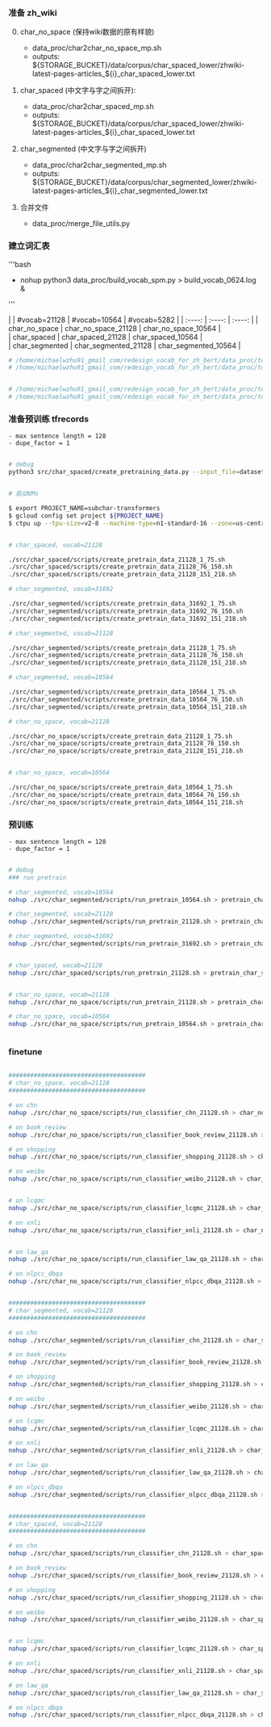 

### 准备 zh_wiki

0. char_no_space (保持wiki数据的原有样貌)
    - data_proc/char2char_no_space_mp.sh
    - outputs: ${STORAGE_BUCKET}/data/corpus/char_spaced_lower/zhwiki-latest-pages-articles_${i}_char_spaced_lower.txt

1. char_spaced (中文字与字之间拆开):
    - data_proc/char2char_spaced_mp.sh
    - outputs: ${STORAGE_BUCKET}/data/corpus/char_spaced_lower/zhwiki-latest-pages-articles_${i}_char_spaced_lower.txt

2. char_segmented (中文字与字之间拆开)
    - data_proc/char2char_segmented_mp.sh
    - outputs: ${STORAGE_BUCKET}/data/corpus/char_segmented_lower/zhwiki-latest-pages-articles_${i}_char_segmented_lower.txt

3. 合并文件
    - data_proc/merge_file_utils.py



### 建立词汇表

'''bash

- nohup python3 data_proc/build_vocab_spm.py > build_vocab_0624.log &

'''
    


|  | #vocab=21128 | #vocab=10564 |  #vocab=5282   |
| :----: | :----: | :----: | 
| char_no_space	     |      char_no_space_21128     |   char_no_space_10564      |   
|  char_spaced       |     char_spaced_21128      |   char_spaced_10564    |   
|  char_segmented       |       char_segmented_21128    |     char_segmented_10564       |


```bash
# /home/michaelwzhu91_gmail_com/redesign_vocab_for_zh_bert/data_proc/tokenizers/sentencepiece/char_no_space-10564-clean.model
# /home/michaelwzhu91_gmail_com/redesign_vocab_for_zh_bert/data_proc/tokenizers/sentencepiece/char_no_space-10564-clean.vocab


# /home/michaelwzhu91_gmail_com/redesign_vocab_for_zh_bert/data_proc/tokenizers/sentencepiece/char_no_space-21128-clean.model
# /home/michaelwzhu91_gmail_com/redesign_vocab_for_zh_bert/data_proc/tokenizers/sentencepiece/char_no_space-21128-clean.vocab


```


### 准备预训练 tfrecords

    - max sentence length = 128
    - dupe_factor = 1
    
```bash

# debug
python3 src/char_spaced/create_pretraining_data.py --input_file=datasets/zh_sample/wiki.valid.raw --output_file=experiments/zh_sample/wiki.valid.%s.tfrecord --do_lower_case=True --do_whole_word_mask=True --max_seq_length=128 --max_predictions_per_seq=13 --masked_lm_prob=0.1 --dupe_factor=2 --bert_tokenizer_name data_proc/tokenizers/char_spaced_21128-vocab.txt


# 启动VMs

$ export PROJECT_NAME=subchar-transformers
$ gcloud config set project ${PROJECT_NAME}
$ ctpu up --tpu-size=v2-8 --machine-type=n1-standard-16 --zone=us-central1-f --tf-version=1.15 --name=h-bert-8


# char_spaced, vocab=21128

./src/char_spaced/scripts/create_pretrain_data_21128_1_75.sh
./src/char_spaced/scripts/create_pretrain_data_21128_76_150.sh
./src/char_spaced/scripts/create_pretrain_data_21128_151_218.sh

# char_segmented, vocab=31692

./src/char_segmented/scripts/create_pretrain_data_31692_1_75.sh
./src/char_segmented/scripts/create_pretrain_data_31692_76_150.sh
./src/char_segmented/scripts/create_pretrain_data_31692_151_218.sh

# char_segmented, vocab=21128

./src/char_segmented/scripts/create_pretrain_data_21128_1_75.sh
./src/char_segmented/scripts/create_pretrain_data_21128_76_150.sh
./src/char_segmented/scripts/create_pretrain_data_21128_151_218.sh

# char_segmented, vocab=10564

./src/char_segmented/scripts/create_pretrain_data_10564_1_75.sh
./src/char_segmented/scripts/create_pretrain_data_10564_76_150.sh
./src/char_segmented/scripts/create_pretrain_data_10564_151_218.sh

# char_no_space, vocab=21128

./src/char_no_space/scripts/create_pretrain_data_21128_1_75.sh
./src/char_no_space/scripts/create_pretrain_data_21128_76_150.sh
./src/char_no_space/scripts/create_pretrain_data_21128_151_218.sh


# char_no_space, vocab=10564

./src/char_no_space/scripts/create_pretrain_data_10564_1_75.sh
./src/char_no_space/scripts/create_pretrain_data_10564_76_150.sh
./src/char_no_space/scripts/create_pretrain_data_10564_151_218.sh


```

### 预训练

    - max sentence length = 128
    - dupe_factor = 1
    
```bash

# debug
### run pretrain

# char_segmented, vocab=10564
nohup ./src/char_segmented/scripts/run_pretrain_10564.sh > pretrain_char_segmented_10564.log &

# char_segmented, vocab=21128
nohup ./src/char_segmented/scripts/run_pretrain_21128.sh > pretrain_char_segmented_21128.log &

# char_segmented, vocab=31692
nohup ./src/char_segmented/scripts/run_pretrain_31692.sh > pretrain_char_segmented_31692.log &


# char_spaced, vocab=21128
nohup ./src/char_spaced/scripts/run_pretrain_21128.sh > pretrain_char_spaced_21128.log &


# char_no_space, vocab=21128
nohup ./src/char_no_space/scripts/run_pretrain_21128.sh > pretrain_char_no_space_21128.log &

# char_no_space, vocab=10564
nohup ./src/char_no_space/scripts/run_pretrain_10564.sh > pretrain_char_no_space_10564.log &



```



### finetune


```bash

######################################
# char_no_space, vocab=21128
######################################

# on chn
nohup ./src/char_no_space/scripts/run_classifier_chn_21128.sh > char_no_space_chn_21128.log &

# on book_review
nohup ./src/char_no_space/scripts/run_classifier_book_review_21128.sh > char_no_space_book_review_21128.log &

# on shopping
nohup ./src/char_no_space/scripts/run_classifier_shopping_21128.sh > char_no_space_shopping_21128.log &

# on weibo
nohup ./src/char_no_space/scripts/run_classifier_weibo_21128.sh > char_no_space_weibo_21128.log &


# on lcqmc
nohup ./src/char_no_space/scripts/run_classifier_lcqmc_21128.sh > char_no_space_lcqmc_21128.log &

# on xnli
nohup ./src/char_no_space/scripts/run_classifier_xnli_21128.sh > char_no_space_xnli_21128.log &


# on law_qa
nohup ./src/char_no_space/scripts/run_classifier_law_qa_21128.sh > char_no_space_law_qa_21128.log &

# on nlpcc_dbqa
nohup ./src/char_no_space/scripts/run_classifier_nlpcc_dbqa_21128.sh > char_no_space_nlpcc_dbqa_21128.log &


######################################
# char_segmented, vocab=21128
######################################

# on chn
nohup ./src/char_segmented/scripts/run_classifier_chn_21128.sh > char_segmented_chn_21128.log &

# on book_review
nohup ./src/char_segmented/scripts/run_classifier_book_review_21128.sh > char_segmented_book_review_21128.log &

# on shopping
nohup ./src/char_segmented/scripts/run_classifier_shopping_21128.sh > char_segmented_shopping_21128.log &

# on weibo
nohup ./src/char_segmented/scripts/run_classifier_weibo_21128.sh > char_segmented_weibo_21128.log &

# on lcqmc
nohup ./src/char_segmented/scripts/run_classifier_lcqmc_21128.sh > char_segmented_lcqmc_21128.log &

# on xnli
nohup ./src/char_segmented/scripts/run_classifier_xnli_21128.sh > char_segmented_xnli_21128.log &

# on law_qa
nohup ./src/char_segmented/scripts/run_classifier_law_qa_21128.sh > char_segmented_law_qa_21128.log &

# on nlpcc_dbqa
nohup ./src/char_segmented/scripts/run_classifier_nlpcc_dbqa_21128.sh > char_segmented_nlpcc_dbqa_21128.log &


######################################
# char_spaced, vocab=21128
######################################

# on chn
nohup ./src/char_spaced/scripts/run_classifier_chn_21128.sh > char_spaced_chn_21128.log &

# on book_review
nohup ./src/char_spaced/scripts/run_classifier_book_review_21128.sh > char_spaced_book_review_21128.log &

# on shopping
nohup ./src/char_spaced/scripts/run_classifier_shopping_21128.sh > char_spaced_shopping_21128.log &

# on weibo
nohup ./src/char_spaced/scripts/run_classifier_weibo_21128.sh > char_spaced_weibo_21128.log &


# on lcqmc
nohup ./src/char_spaced/scripts/run_classifier_lcqmc_21128.sh > char_spaced_lcqmc_21128.log &

# on xnli
nohup ./src/char_spaced/scripts/run_classifier_xnli_21128.sh > char_spaced_xnli_21128.log &

# on law_qa
nohup ./src/char_spaced/scripts/run_classifier_law_qa_21128.sh > char_spaced_law_qa_21128.log &

# on nlpcc_dbqa
nohup ./src/char_spaced/scripts/run_classifier_nlpcc_dbqa_21128.sh > char_spaced_nlpcc_dbqa_21128.log &







```

